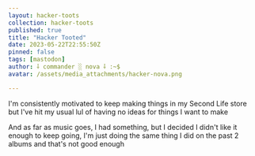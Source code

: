 ```yaml
---
layout: hacker-toots
collection: hacker-toots
published: true
title: "Hacker Tooted"
date: 2023-05-22T22:55:50Z
pinned: false
tags: [mastodon]
author: ⸸ commander ░ nova ⸸ :~$
avatar: /assets/media_attachments/hacker-nova.png

---
```


<p>I&#39;m consistently motivated to keep making things in my Second Life store but I&#39;ve hit my usual lul of having no ideas for things I want to make</p><p>And as far as music goes, I had something, but I decided I didn&#39;t like it enough to keep going, I&#39;m just doing the same thing I did on the past 2 albums and that&#39;s not good enough</p>


